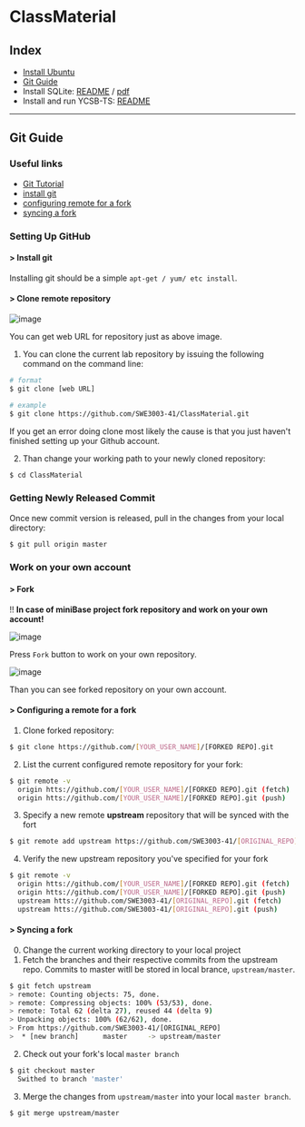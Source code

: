 # ClassMaterial


## Index
- [Install Ubuntu](https://github.com/SWE3003-41/ClassMaterial/blob/master/Ubuntu%20%EC%84%A4%EC%B9%98%EA%B0%80%EC%9D%B4%EB%93%9C.pdf)
- [Git Guide](https://github.com/SWE3003-41/ClassMaterial#git-guide)
- Install SQLite: [README](https://github.com/SWE3003-41/SQLite/blob/master/sqlite-source/README.md) / [pdf](https://github.com/SWE3003-41/ClassMaterial/blob/master/SQLite_installation.pdf)  
- Install and run YCSB-TS: [README](https://github.com/SWE3003-41/YCSB-TS/tree/master/jdbc/README.md) 
---


## Git Guide 

### Useful links
- [Git Tutorial](https://try.github.io/)
- [install git](https://git-scm.com/book/en/v2/Getting-Started-Installing-Git)
- [configuring remote for a fork](https://help.github.com/en/articles/configuring-a-remote-for-a-fork)
- [syncing a fork](https://help.github.com/en/articles/syncing-a-fork)

### Setting Up GitHub
#### > Install git   
Installing git should be a simple `apt-get / yum/ etc install`.

#### > Clone remote repository 

![image](https://user-images.githubusercontent.com/18457707/64138812-85842b00-ce39-11e9-919e-d196e241db81.png)

You can get web URL for repository just as above image.

1. You can clone the current lab repository by issuing the following command on the command line: 

```bash
# format
$ git clone [web URL]

# example
$ git clone https://github.com/SWE3003-41/ClassMaterial.git
```

If you get an error doing clone most likely the cause is that you just haven't finished setting up your Github account.

2. Than change your working path to your newly cloned repository:
```bash
$ cd ClassMaterial
```

### Getting Newly Released Commit

Once new commit version is released, pull in the changes from your local directory:
```bash
$ git pull origin master
```

### Work on your own account 
#### > Fork
!! **In case of miniBase project fork repository and work on your own account!**

![image](https://user-images.githubusercontent.com/18457707/64154143-2ccd8600-ce6b-11e9-9707-fd5a9d2134bd.png)

Press `Fork` button to work on your own repository. 

![image](https://user-images.githubusercontent.com/18457707/64154282-774f0280-ce6b-11e9-8a61-122ca1a8b951.png)

Than you can see forked repository on your own account.



#### > Configuring a remote for a fork
1. Clone forked repository:
```bash
$ git clone https://github.com/[YOUR_USER_NAME]/[FORKED REPO].git
```

2. List the current configured remote repository for your fork:
```bash
$ git remote -v
  origin htts://github.com/[YOUR_USER_NAME]/[FORKED REPO].git (fetch)
  origin htts://github.com/[YOUR_USER_NAME]/[FORKED REPO].git (push)
```

3. Specify a new remote __upstream__ repository that will be synced with the fort
```bash
$ git remote add upstream https://github.com/SWE3003-41/[ORIGINAL_REPO].git
```

4. Verify the new upstream repository you've specified for your fork
```bash
$ git remote -v
  origin htts://github.com/[YOUR_USER_NAME]/[FORKED REPO].git (fetch)
  origin htts://github.com/[YOUR_USER_NAME]/[FORKED REPO].git (push)
  upstream htts://github.com/SWE3003-41/[ORIGINAL_REPO].git (fetch)
  upstream htts://github.com/SWE3003-41/[ORIGINAL_REPO].git (push)
```

#### > Syncing a fork
0. Change the current working directory to your local project
1. Fetch the branches and their respective commits from the upstream repo. Commits to master witll be stored in local brance, `upstream/master`.
```bash
$ git fetch upstream
> remote: Counting objects: 75, done.
> remote: Compressing objects: 100% (53/53), done.
> remote: Total 62 (delta 27), reused 44 (delta 9)
> Unpacking objects: 100% (62/62), done.
> From https://github.com/SWE3003-41/[ORIGINAL_REPO]
>  * [new branch]      master     -> upstream/master
```

2. Check out your fork's local `master branch`
```bash
$ git checkout master
  Swithed to branch 'master'
```

3. Merge the changes from `upstream/master` into your local `master branch`. 
```bash
$ git merge upstream/master
```
